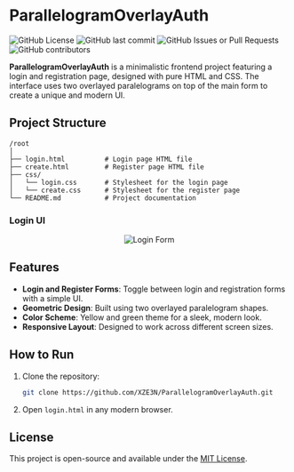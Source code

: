 # ParallelogramOverlayAuth

![GitHub License](https://img.shields.io/github/license/XZE3N/ParallelogramOverlayAuth)
![GitHub last commit](https://img.shields.io/github/last-commit/XZE3N/ParallelogramOverlayAuth)
![GitHub Issues or Pull Requests](https://img.shields.io/github/issues/XZE3N/ParallelogramOverlayAuth)
![GitHub contributors](https://img.shields.io/github/contributors/XZE3N/ParallelogramOverlayAuth)

**ParallelogramOverlayAuth** is a minimalistic frontend project featuring a login and registration page, designed with pure HTML and CSS. The interface uses two overlayed paralelograms on top of the main form to create a unique and modern UI.

## Project Structure

```
/root
│
├── login.html          # Login page HTML file
├── create.html         # Register page HTML file
├── css/
│   └── login.css       # Stylesheet for the login page
│   └── create.css      # Stylesheet for the register page
└── README.md           # Project documentation
```

### Login UI
<p align="center">
  <img src="https://i.imgur.com/2Uwr9x1.png" alt="Login Form" />
</p>

## Features

- **Login and Register Forms**: Toggle between login and registration forms with a simple UI.
- **Geometric Design**: Built using two overlayed paralelogram shapes.
- **Color Scheme**: Yellow and green theme for a sleek, modern look.
- **Responsive Layout**: Designed to work across different screen sizes.

## How to Run

1. Clone the repository:
   ```bash
   git clone https://github.com/XZE3N/ParallelogramOverlayAuth.git
   ```
2. Open `login.html` in any modern browser.

## License

This project is open-source and available under the [MIT License](LICENSE).
